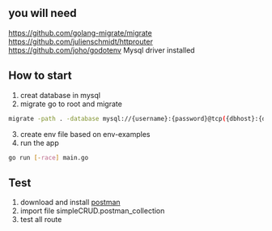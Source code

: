 ## you will need 
https://github.com/golang-migrate/migrate 
https://github.com/julienschmidt/httprouter 
https://github.com/joho/godotenv 
Mysql driver installed 

## How to start 
1. creat database in mysql
2. migrate go to root and migrate 
```bash
migrate -path . -database mysql://{username}:{password}@tcp({dbhost}:{dbport})/{dbname} up
```
3. create env file based on env-examples
4. run the app 
```bash
go run [-race] main.go
```

## Test
1. download and install [postman](https://www.getpostman.com/downloads/)
2. import file simpleCRUD.postman_collection
3. test all route
